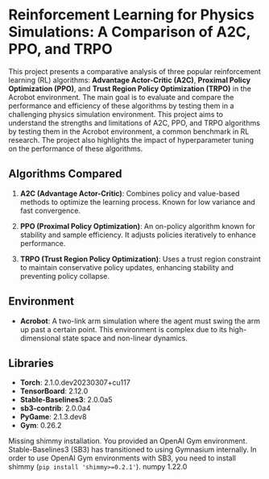 # Reinforcement Learning for Physics Simulations: A Comparison of A2C, PPO, and TRPO

This project presents a comparative analysis of three popular reinforcement learning (RL) algorithms: **Advantage Actor-Critic (A2C)**, **Proximal Policy Optimization (PPO)**, and **Trust Region Policy Optimization (TRPO)** in the Acrobot environment. The main goal is to evaluate and compare the performance and efficiency of these algorithms by testing them in a challenging physics simulation environment. This project aims to understand the strengths and limitations of A2C, PPO, and TRPO algorithms by testing them in the Acrobot environment, a common benchmark in RL research. The project also highlights the impact of hyperparameter tuning on the performance of these algorithms.

## Algorithms Compared

1. **A2C (Advantage Actor-Critic)**: Combines policy and value-based methods to optimize the learning process. Known for low variance and fast convergence.
   
2. **PPO (Proximal Policy Optimization)**: An on-policy algorithm known for stability and sample efficiency. It adjusts policies iteratively to enhance performance.

3. **TRPO (Trust Region Policy Optimization)**: Uses a trust region constraint to maintain conservative policy updates, enhancing stability and preventing policy collapse.

## Environment

- **Acrobot**: A two-link arm simulation where the agent must swing the arm up past a certain point. This environment is complex due to its high-dimensional state space and non-linear dynamics.

## Libraries

- **Torch**: 2.1.0.dev20230307+cu117
- **TensorBoard**: 2.12.0
- **Stable-Baselines3**: 2.0.0a5
- **sb3-contrib**: 2.0.0a4
- **PyGame**: 2.1.3.dev8
- **Gym**: 0.26.2

Missing shimmy installation. You provided an OpenAI Gym environment. Stable-Baselines3 (SB3) has transitioned to using Gymnasium internally. In order to use OpenAI Gym environments with SB3, you need to install shimmy (`pip install 'shimmy>=0.2.1'`).
numpy 1.22.0